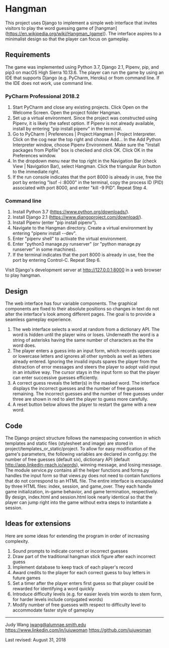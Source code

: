 # Hangman

This project uses Django to implement a simple web interface that invites visitors to play the word guessing game of [hangman] (https://en.wikipedia.org/wiki/Hangman_(game)). The interface aspires to a minimalist design so that the player can focus on gameplay.

## Requirements
The game was  implemented using Python 3.7, Django 2.1, Pipenv, pip, and pip3 on macOS High Sierra 10.13.6. The player can run the game by using an IDE that supports Django (e.g. PyCharm, Heroku) or from command line. If the IDE does not work, use command line.

### PyCharm Professional 2018.2
1. Start PyCharm and close any existing projects. Click Open on the Welcome Screen. Open the project folder Hangman.
2. Set up a virtual environment. Since the project was constructed using Pipenv, it is likely the safest option. If Pipenv is not already available, install by entering "pip install pipenv" in the terminal.
3. Go to PyCharm | Preferences | Project:Hangman | Project Interpreter. Click on the cog near the top right and choose Add... In the Add Python Interpreter window, choose Pipenv Environment. Make sure the "Install packages from Pipfile" box is checked and click OK. Click OK in the Preferences window.  
4. In the dropdown menu near the top right in the Navigation Bar (check View | Navigation Bar), select Hangman. Click the triangular Run button to the immediate right.
5. If the run console indicates that the port 8000 is already in use, free the port by entering "lsof -i :8000" in the terminal, copy the process ID (PID) associated with port 8000, and enter "kill -9 PID". Repeat Step 4.

### Command line
1. Install Python 3.7 (https://www.python.org/downloads/).
2. Install Django 2.1 (https://www.djangoproject.com/download/).
3. Install Pipenv (enter "pip install pipenv").
4. Navigate to the Hangman directory. Create a virtual environment by entering "pipenv install --dev".
5. Enter "pipenv shell" to activate the virtual environment.
6. Enter "python3 manage.py runserver" (or "python manage.py runserver" in some machines).
7. If the terminal indicates that the port 8000 is already in use, free the port by entering Control-C. Repeat Step 6.

Visit Django's development server at http://127.0.0.1:8000 in a web browser to play hangman.

## Design
The web interface has four variable components. The graphical components are fixed to their absolute positions so changes in text do not alter the interface's look among different pages. The goal is to provide a seamless gameplay experience.
1. The web interface selects a word at random from a dictionary API. The word is hidden until the player wins or loses. Underneath the word is a string of asterisks having the same number of characters as the the word does.
2. The player enters a guess into an input form, which records uppercase or lowercase letters and ignores all other symbols as well as letters already entered. Ignoring the invalid inputs spares the player from the distraction of error messages and steers the player to adopt valid input in an intuitive way. The cursor stays in the input form so that the player can enter successive guesses efficiently. 
3. A correct guess reveals the letter(s) in the masked word. The interface displays the incorrect guesses and the number of free guesses remaining. The incorrect guesses and the number of free guesses under three are shown in red to alert the player to guess more carefully. 
4. A reset button below allows the player to restart the game with a new word. 

## Code
The Django project structure follows the namespacing convention in which templates and static files (stylesheet and image) are stored in project/templates_or_static/project. To allow for easy modification of the game's parameters, the following variables are declared in config.py: the number of free guesses (default six), dictionary API (default http://app.linkedin-reach.io/words), winning message, and losing message. The module service.py contains all the helper functions and forms.py handles the input form so that views.py does not need to contain functions that do not correspond to an HTML file. The entire interface is encapsulated by three HTML files: index, session, and game_over. They each handle game initialization, in-game behavior, and game termination, respectively. By design, index.html and session.html look nearly identical so that the player can jump right into the game without extra steps to instantiate a session.  

## Ideas for extensions
Here are some ideas for extending the program in order of increasing complexity.
1. Sound prompts to indicate correct or incorrect guesses
2. Draw part of the traditional hangman stick figure after each incorrect guess
3. Implement database to keep track of each player's record
4. Award credits to the player for each correct guess to buy letters in future games
5. Set a timer after the player enters first guess so that player could be rewarded for identifying a word quickly
6. Introduce difficulty levels (e.g. for easier levels trim words to stem form, for harder levels include conjugated words)
7. Modify number of free guesses with respect to difficulty level to accommodate faster style of gameplay

---
Judy Wang
jwang@alumnae.smith.edu
https://www.linkedin.com/in/jujuwoman
https://github.com/jujuwoman

Last revised: August 31, 2018
